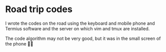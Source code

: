 # Road trip codes

I wrote the codes on the road using the keyboard and mobile phone and Termius software and the server on which vim and tmux are installed.

The code algorithm may not be very good, but it was in the small screen of the phone 🤷‍♂️
